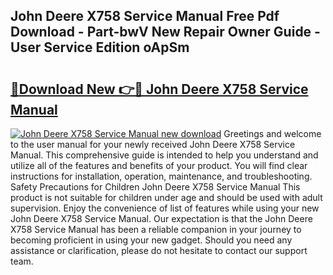 ## John Deere X758 Service Manual Free Pdf Download - Part-bwV New Repair Owner Guide - User Service Edition oApSm

# <h2><a href="http://bc89451.oget.top/?id=John+Deere+X758+Service+Manual">🔗Download New 👉🔴 John Deere X758 Service Manual</a></h2>

[![John Deere X758 Service Manual new download](https://i.imgur.com/5g1atiW.png)](http://bc89451.oget.top/?id=John+Deere+X758+Service+Manual)
Greetings and welcome to the user manual for your newly received John Deere X758 Service Manual. This comprehensive guide is intended to help you understand and utilize all of the features and benefits of your product. You will find clear instructions for installation, operation, maintenance, and troubleshooting. Safety Precautions for Children John Deere X758 Service Manual This product is not suitable for children under age and should be used with adult supervision. Enjoy the convenience of list of features while using your new John Deere X758 Service Manual. Our expectation is that the John Deere X758 Service Manual has been a reliable companion in your journey to becoming proficient in using your new gadget. Should you need any assistance or clarification, please do not hesitate to contact our support team.
